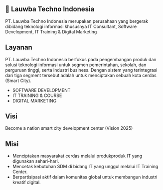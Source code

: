 
## 🚀 Lauwba Techno Indonesia
PT. Lauwba Techno Indonesia merupakan perusahaan yang bergerak dibidang teknologi informasi khususnya IT Consultant, Software Development, IT Training & Digital Marketing

## Layanan

PT. Lauwba Techno Indonesia berfokus pada pengembangan produk dan solusi
teknologi informasi untuk segmen pemerintahan, sekolah, dan perguruan tinggi,
serta industri business.
Dengan sistem yang terintegrasi dari tiga segment tersebut adalah untuk
menciptakan sebuah kota cerdas (Smart City).

- SOFTWARE DEVELOPMENT
- IT TRAINING & COURSE
- DIGITAL MARKETING
## Visi

Become a nation smart city
development center (Vision 2025)

## Misi

- Menciptakan masyarakat cerdas melalui produkproduk IT yang digunakan sehari-hari.
- Mencetak kebutuhan SDM di bidang IT yang unggul melalui IT Training Center.
- Berpartisipasi aktif dalam komunitas global untuk membangun industri kreatif digital.
